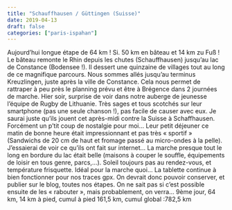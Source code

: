```yaml
---
title: "Schauffhausen / Güttingen (Suisse)"
date: 2019-04-13
draft: false
categories: ["paris-ispahan"]
---
```


Aujourd’hui longue étape de 64 km ! Si. 50 km en bâteau et 14 km zu Fuß ! Le bâteau remonte le Rhin depuis les chutes (Schauffhausen) jusqu’au lac de Constance (Bodensee !). Il dessert une quinzaine de villages tout au long de ce magnifique parcours. Nous sommes allés jusqu’au terminus Kreuzlingen, juste après la ville de Constance. Cela nous permet de rattraper à peu près le planning prévu et être à Brégence dans 2 journées de marche.
Hier soir, surprise de voir dans notre auberge de jeunesse l’équipe de Rugby de Lithuanie. Très sages et tous scotchés sur leur smartphone (pas une seule chanson !), pas facile de causer avec eux. Je saurai juste qu’ils jouent cet après-midi contre la Suisse à Schaffhausen. Forcément un p’tit coup de nostalgie pour moi… Leur petit déjeuner ce matin de bonne heure était impressionnant et pas très « sportif » (Sandwichs de 20 cm de haut et fromage passé au micro-ondes à la pelle). J’essaierai de voir ce qu’ils ont fait sur internet…
La marche presque tout le long en bordure du lac était belle (maisons à couper le souffle, équipements de loisir en tous genre, parcs,…). Soleil toujours pas au rendez-vous, et température frisquette. Idéal pour la marche quoi…
La tablette continue à bien fonctionner pour nos traces gpx. On devrait donc pouvoir conserver, et publier sur le blog, toutes nos étapes. On ne sait pas si c’est possible ensuite de les « rabouter », mais probablement, on verra…
9ème jour, 64 km, 14 km à pied, cumul à pied 161,5 km, cumul global :782,5 km
